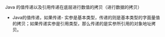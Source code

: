 Java 的值传递以及引用传递在底层进行数值的拷贝（进行数据的拷贝）
- Java的值传递，如果传递- 实参是基本类型，传递的则是基本类型的字面量值的拷贝；如果传递实参是引用类型，那么传递的是实参所引用的对象地址拷贝。